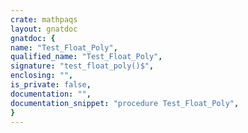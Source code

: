 ```yaml
---
crate: mathpaqs
layout: gnatdoc
gnatdoc: {
name: "Test_Float_Poly",
qualified_name: "Test_Float_Poly",
signature: "test_float_poly()$",
enclosing: "",
is_private: false,
documentation: "",
documentation_snippet: "procedure Test_Float_Poly",
}
---
```

